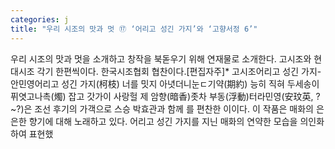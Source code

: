 ```yaml
---
categories: j
title: "우리 시조의 맛과 멋 ⑰ ‘어리고 성긴 가지’와 ‘고향서정 6’"
---
```

우리 시조의 맛과 멋을 소개하고 창작을 북돋우기 위해 연재물로 소개한다. 고시조와 현대시조 각기 한편씩이다. 한국시조협회 협찬이다.[편집자주]* 고시조어리고 성긴 가지- 안민영어리고 성긴 가지(柯枝) 너를 밋지 아녓더니눈ㄷ기약(期約) 능히 직혀 두세송이 퓌엿고나촉(燭) 잡고 갓가이 사랑헐 제 암향(暗香)좃차 부동(浮動)터라민영(安玟英, ?~?)은 조선 후기의 가객으로 스승 박효관과 함께 를 편찬한 이이다. 이 작품은 매화의 은은한 향기에 대해 노래하고 있다. 어리고 성긴 가지를 지닌 매화의 연약한 모습을 의인화하여 표현했